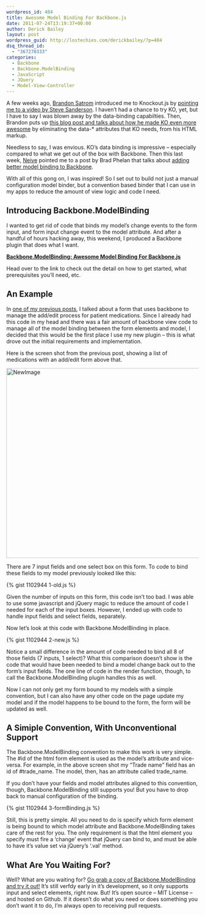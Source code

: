 ```yaml
---
wordpress_id: 484
title: Awesome Model Binding For Backbone.js
date: 2011-07-24T13:19:37+00:00
author: Derick Bailey
layout: post
wordpress_guid: http://lostechies.com/derickbailey/?p=484
dsq_thread_id:
  - "367270333"
categories:
  - Backbone
  - Backbone.ModelBinding
  - JavaScript
  - JQuery
  - Model-View-Controller
---
```

A few weeks ago, [Brandon Satrom](https://twitter.com/#!/BrandonSatrom) introduced me to Knockout.js by [pointing me to a video by Steve Sanderson](http://channel9.msdn.com/events/MIX/MIX11/FRM08). I haven&#8217;t had a chance to try KO, yet, but I have to say I was blown away by the data-binding capabilties. Then, Brandon puts up [this blog post and talks about how he made KO even more awesome](http://userinexperience.com/?p=633) by eliminating the data-* attributes that KO needs, from his HTML markup.

Needless to say, I was envious. KO&#8217;s data binding is impressive &#8211; especially compared to what we get out of the box with Backbone. Then this last week, [Neive](https://twitter.com/#!/nieveg) pointed me to a post by Brad Phelan that talks about [adding better model binding to Backbone](http://xtargets.com/2011/06/11/binding-model-attributes-to-form-elements-with-backbone-js/).

With all of this gong on, I was inspired! So I set out to build not just a manual configuration model binder, but a convention based binder that I can use in my apps to reduce the amount of view logic and code I need.

## Introducing Backbone.ModelBinding

I wanted to get rid of code that binds my model&#8217;s change events to the form input, and form input change event to the model attribute. And after a handful of hours hacking away, this weekend, I produced a Backbone plugin that does what I want.

[**Backbone.ModelBinding: Awesome Model Binding For Backbone.js**](https://github.com/derickbailey/backbone.modelbinding)

Head over to the link to check out the detail on how to get started, what prerequisites you&#8217;ll need, etc.

## An Example

In [one of my previous posts](https://lostechies.com/derickbailey/2011/07/19/references-routing-and-the-event-aggregator-coordinating-views-in-backbone-js/), I talked about a form that uses backbone to manage the add/edit process for patient medications. Since I already had this code in my head and there was a fair amount of backbone view code to manage all of the model binding between the form elements and model, I decided that this would be the first place I use my new plugin &#8211; this is what drove out the initial requirements and implementation.

Here is the screen shot from the previous post, showing a list of medications with an add/edit form above that.

<img title="NewImage.png" src="https://lostechies.com/content/derickbailey/uploads/2011/07/NewImage.png" border="0" alt="NewImage" width="600" height="498" />

There are 7 input fields and one select box on this form. To code to bind these fields to my model previously looked like this:

{% gist 1102944 1-old.js %}

Given the number of inputs on this form, this code isn&#8217;t too bad. I was able to use some javascript and jQuery magic to reduce the amount of code I needed for each of the input boxes. However, I ended up with code to handle input fields and select fields, separately.

Now let&#8217;s look at this code with Backbone.ModelBinding in place.

{% gist 1102944 2-new.js %}

Notice a small difference in the amount of code needed to bind all 8 of those fields (7 inputs, 1 select)? What this comparison doesn&#8217;t show is the code that would have been needed to bind a model change back out to the form&#8217;s input fields. The one line of code in the render function, though, to call the Backbone.ModelBinding plugin handles this as well.

Now I can not only get my form bound to my models with a simple convention, but I can also have any other code on the page update my model and if the model happens to be bound to the form, the form will be updated as well.

## A Simiple Convention, With Unconventional Support

The Backbone.ModelBinding convention to make this work is very simple. The #id of the html form element is used as the model&#8217;s attribute and vice-versa. For example, in the above screen shot my &#8220;Trade name&#8221; field has an id of #trade\_name. The model, then, has an attribute called trade\_name.

If you don&#8217;t have your fields and model attributes aligned to this convention, though, Backbone.ModelBinding still supports you! But you have to drop back to manual configuration of the binding.

{% gist 1102944 3-formBinding.js %}

Still, this is pretty simple. All you need to do is specify which form element is being bound to which model attribute and Backbone.ModelBinding takes care of the rest for you. The only requirement is that the html element you specify must fire a &#8216;change&#8217; event that jQuery can bind to, and must be able to have it&#8217;s value set via jQuery&#8217;s &#8216;.val&#8217; method.

## What Are You Waiting For?

Well? What are you waiting for? [Go grab a copy of Backbone.ModelBinding and try it out!](https://github.com/derickbailey/backbone.modelbinding) It&#8217;s still verfdy early in it&#8217;s development, so it only supports input and select elements, right now. But! It&#8217;s open source &#8211; MIT License &#8211; and hosted on Github. If it doesn&#8217;t do what you need or does something you don&#8217;t want it to do, I&#8217;m always open to receiving pull requests.

